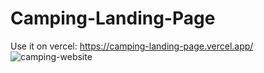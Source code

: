 ﻿# Camping-Landing-Page
Use it on vercel: https://camping-landing-page.vercel.app/
![camping-website](https://github.com/huseyinaydinn/Camping-Landing-Page/assets/100160834/afaf10ba-6155-495b-8eca-76c4b2d13022)
